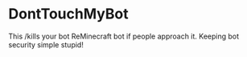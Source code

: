 # DontTouchMyBot
This /kills your bot ReMinecraft bot if people approach it. Keeping bot security simple stupid!
